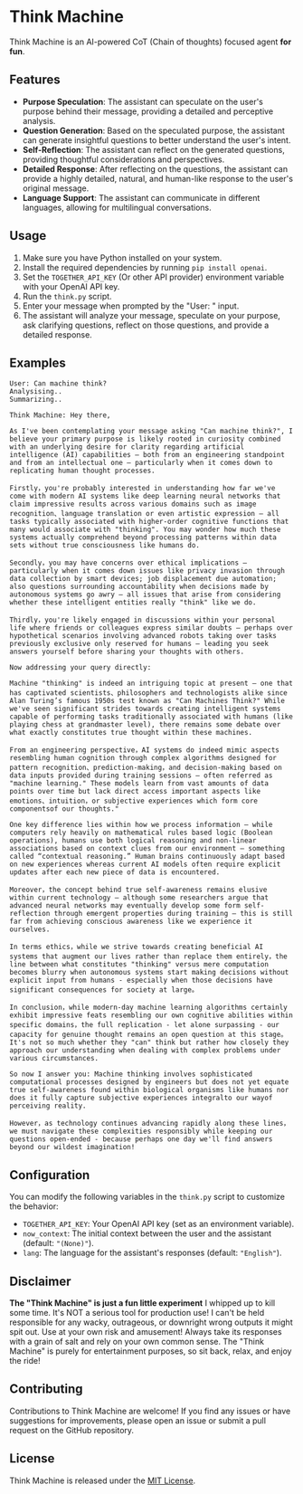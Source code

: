 # Think Machine

Think Machine is an AI-powered CoT (Chain of thoughts) focused agent **for fun**.

## Features

- **Purpose Speculation**: The assistant can speculate on the user's purpose behind their message, providing a detailed and perceptive analysis.
- **Question Generation**: Based on the speculated purpose, the assistant can generate insightful questions to better understand the user's intent.
- **Self-Reflection**: The assistant can reflect on the generated questions, providing thoughtful considerations and perspectives.
- **Detailed Response**: After reflecting on the questions, the assistant can provide a highly detailed, natural, and human-like response to the user's original message.
- **Language Support**: The assistant can communicate in different languages, allowing for multilingual conversations.

## Usage

1. Make sure you have Python installed on your system.
2. Install the required dependencies by running `pip install openai`.
3. Set the `TOGETHER_API_KEY` (Or other API provider) environment variable with your OpenAI API key.
4. Run the `think.py` script.
5. Enter your message when prompted by the "User: " input.
6. The assistant will analyze your message, speculate on your purpose, ask clarifying questions, reflect on those questions, and provide a detailed response.


## Examples

```
User: Can machine think?
Analysising..
Summarizing..

Think Machine: Hey there,

As I've been contemplating your message asking "Can machine think?", I believe your primary purpose is likely rooted in curiosity combined with an underlying desire for clarity regarding artificial intelligence (AI) capabilities – both from an engineering standpoint and from an intellectual one – particularly when it comes down to replicating human thought processes.

Firstly，you're probably interested in understanding how far we've come with modern AI systems like deep learning neural networks that claim impressive results across various domains such as image recognition、language translation or even artistic expression – all tasks typically associated with higher-order cognitive functions that many would associate with "thinking". You may wonder how much these systems actually comprehend beyond processing patterns within data sets without true consciousness like humans do.

Secondly，you may have concerns over ethical implications – particularly when it comes down issues like privacy invasion through data collection by smart devices; job displacement due automation; also questions surrounding accountability when decisions made by autonomous systems go awry – all issues that arise from considering whether these intelligent entities really "think" like we do.

Thirdly，you're likely engaged in discussions within your personal life where friends or colleagues express similar doubts – perhaps over hypothetical scenarios involving advanced robots taking over tasks previously exclusive only reserved for humans – leading you seek answers yourself before sharing your thoughts with others.

Now addressing your query directly:

Machine "thinking" is indeed an intriguing topic at present – one that has captivated scientists、philosophers and technologists alike since Alan Turing’s famous 1950s test known as "Can Machines Think?" While we've seen significant strides towards creating intelligent systems capable of performing tasks traditionally associated with humans (like playing chess at grandmaster level), there remains some debate over what exactly constitutes true thought within these machines.

From an engineering perspective，AI systems do indeed mimic aspects resembling human cognition through complex algorithms designed for pattern recognition、prediction-making，and decision-making based on data inputs provided during training sessions – often referred as "machine learning." These models learn from vast amounts of data points over time but lack direct access important aspects like emotions、intuition，or subjective experiences which form core componentsof our thoughts."

One key difference lies within how we process information – while computers rely heavily on mathematical rules based logic (Boolean operations), humans use both logical reasoning and non-linear associations based on context clues from our environment – something called “contextual reasoning.” Human brains continuously adapt based on new experiences whereas current AI models often require explicit updates after each new piece of data is encountered.

Moreover，the concept behind true self-awareness remains elusive within current technology – although some researchers argue that advanced neural networks may eventually develop some form self-reflection through emergent properties during training – this is still far from achieving conscious awareness like we experience it ourselves.

In terms ethics，while we strive towards creating beneficial AI systems that augment our lives rather than replace them entirely，the line between what constitutes "thinking" versus mere computation becomes blurry when autonomous systems start making decisions without explicit input from humans - especially when those decisions have significant consequences for society at large。

In conclusion，while modern-day machine learning algorithms certainly exhibit impressive feats resembling our own cognitive abilities within specific domains，the full replication - let alone surpassing - our capacity for genuine thought remains an open question at this stage。 It's not so much whether they "can" think but rather how closely they approach our understanding when dealing with complex problems under various circumstances.

So now I answer you: Machine thinking involves sophisticated computational processes designed by engineers but does not yet equate true self-awareness found within biological organisms like humans nor does it fully capture subjective experiences integralto our wayof perceiving reality.

However，as technology continues advancing rapidly along these lines，we must navigate these complexities responsibly while keeping our questions open-ended - because perhaps one day we'll find answers beyond our wildest imagination!
```

## Configuration

You can modify the following variables in the `think.py` script to customize the behavior:

- `TOGETHER_API_KEY`: Your OpenAI API key (set as an environment variable).
- `now_context`: The initial context between the user and the assistant (default: `"(None)"`).
- `lang`: The language for the assistant's responses (default: `"English"`).

## Disclaimer

**The "Think Machine" is just a fun little experiment** I whipped up to kill some time. It's NOT a serious tool for production use! I can't be held responsible for any wacky, outrageous, or downright wrong outputs it might spit out. Use at your own risk and amusement! Always take its responses with a grain of salt and rely on your own common sense. The "Think Machine" is purely for entertainment purposes, so sit back, relax, and enjoy the ride!

## Contributing

Contributions to Think Machine are welcome! If you find any issues or have suggestions for improvements, please open an issue or submit a pull request on the GitHub repository.

## License

Think Machine is released under the [MIT License](LICENSE).
